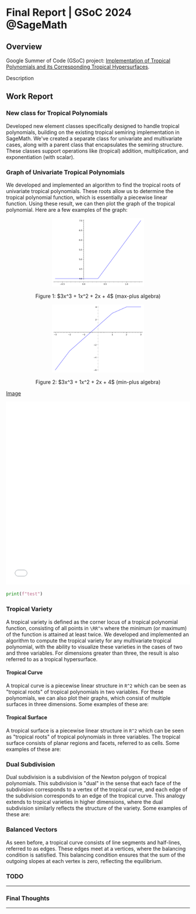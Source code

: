 # Final Report | GSoC 2024 @SageMath


## Overview
Google Summer of Code (GSoC) project: [Implementation of Tropical Polynomials and its Corresponding Tropical Hypersurfaces](https://summerofcode.withgoogle.com/myprojects/details/j1yAryTd). 

Description

## Work Report

### New class for Tropical Polynomials
Developed new element classes specifically designed to handle tropical polynomials, building on the existing tropical semiring implementation in SageMath. We've created a separate class for univariate and multivariate cases, along with a parent class that encapsulates the semiring structure. These classes support operations like (tropical) addition, multiplication, and exponentiation (with scalar).

### Graph of Univariate Tropical Polynomials
We developed and implemented an algorithm to find the tropical roots of univariate tropical polynomials. These roots allow us to determine the tropical polynomial function, which is essentially a piecewise linear function. Using these result, we can then plot the graph of the tropical polynomial. Here are a few examples of the graph:

<div align="center">
  <img src="https://github.com/verreld7/verreld7.github.io/blob/main/images/polyplot1.png" alt="Your image description" width="50%"/>
  <p>Figure 1: $3x^3 + 1x^2 + 2x + 4$ (max-plus algebra) </p>
</div>

<div align="center">
  <img src="https://github.com/verreld7/verreld7.github.io/blob/main/images/polyplot2.png" alt="Your image description" width="50%"/>
  <p>Figure 2: $3x^3 + 1x^2 + 2x + 4$ (min-plus algebra) </p>
</div>

[Image](graphic.html)

<iframe src="images/graphic.html" style="border:none; width:100%; height:500px;"></iframe>


```python
print(f"test")
```

### Tropical Variety
A tropical variety is defined as the corner locus of a tropical polynomial function, consisting of all points in `\RR^n` where the minimum (or maximum) of the function is attained at least twice. We developed and implemented an algorithm to compute the tropical variety for any multivariate tropical polynomial, with the ability to visualize these varieties in the cases of two and three variables. For dimensions greater than three, the result is also referred to as a tropical hypersurface.

#### Tropical Curve
A tropical curve is a piecewise linear structure in `R^2` which can be seen as "tropical roots" of tropical polynomials in two variables.  For these polynomials, we can also plot their graphs, which consist of multiple surfaces in three dimensions. Some examples of these are:

#### Tropical Surface
A tropical surface is a piecewise linear structure in `R^2` which can be seen as "tropical roots" of tropical polynomials in three variables.  The tropical surface consists of planar regions and facets, referred to as cells. Some examples of these are:

### Dual Subdivision
Dual subdivision is a subdivision of the Newton polygon of tropical polynomials. This subdivision is "dual" in the sense that each face of the subdivision corresponds to a vertex of the tropical curve, and each edge of the subdivision corresponds to an edge of the tropical curve. This analogy extends to tropical varieties in higher dimensions, where the dual subdivision similarly reflects the structure of the variety. Some examples of these are:

### Balanced Vectors
As seen before, a tropical curve consists of line segments and half-lines, referred to as edges. These edges meet at a vertices, where the balancing condition is satisfied. This balancing condition ensures that the sum of the outgoing slopes at each vertex is zero, reflecting the equilibrium.

### TODO
***

### Final Thoughts
***



